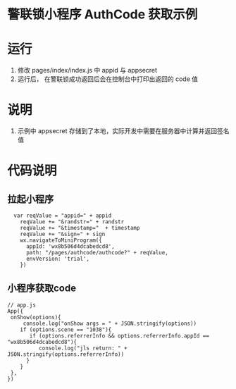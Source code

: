 # 警联锁小程序 AuthCode 获取示例


# 运行

1. 修改 pages/index/index.js 中 appid 与 appsecret 
2. 运行后， 在警联锁成功返回后会在控制台中打印出返回的 code 值


# 说明 

1. 示例中 appsecret 存储到了本地，实际开发中需要在服务器中计算并返回签名值

# 代码说明

## 拉起小程序

```
  var reqValue = "appid=" + appid
    reqValue += "&randstr=" + randstr
    reqValue += "&timestamp="  + timestamp
    reqValue += "&sign=" + sign
    wx.navigateToMiniProgram({
      appId: 'wx8b506d4dcabedcd8',
      path: "/pages/authcode/authcode?" + reqValue,
      envVersion: 'trial',
    })
```

## 小程序获取code


```
// app.js
App({
 onShow(options){
     console.log("onShow args = " + JSON.stringify(options))
    if (options.scene == "1038"){
	   if (options.referrerInfo && options.referrerInfo.appId == "wx8b506d4dcabedcd8"){
	      console.log("jls return: " + JSON.stringify(options.referrerInfo))
      }
    }
 },
})
```
